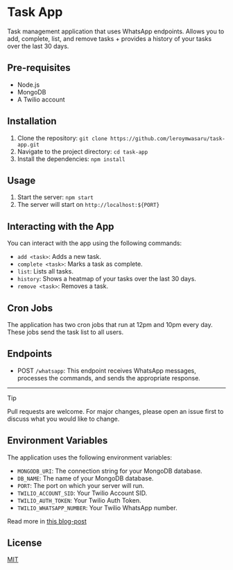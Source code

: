 # Task App

Task management application that uses WhatsApp endpoints. Allows you to add, complete, list, and remove tasks + provides a history of your tasks over the last 30 days.

## Pre-requisites

- Node.js
- MongoDB
- A Twilio account

## Installation

1. Clone the repository: `git clone https://github.com/leroymwasaru/task-app.git`
2. Navigate to the project directory: `cd task-app`
3. Install the dependencies: `npm install`

## Usage

1. Start the server: `npm start`
2. The server will start on `http://localhost:${PORT}`

## Interacting with the App

You can interact with the app using the following commands:

- `add <task>`: Adds a new task.
- `complete <task>`: Marks a task as complete.
- `list`: Lists all tasks.
- `history`: Shows a heatmap of your tasks over the last 30 days.
- `remove <task>`: Removes a task.

## Cron Jobs

The application has two cron jobs that run at 12pm and 10pm every day. These jobs send the task list to all users.

## Endpoints

- POST `/whatsapp`: This endpoint receives WhatsApp messages, processes the commands, and sends the appropriate response.

---

> [!TIP]
> Pull requests are welcome. For major changes, please open an issue first to discuss what you would like to change.

## Environment Variables

The application uses the following environment variables:

- `MONGODB_URI`: The connection string for your MongoDB database.
- `DB_NAME`: The name of your MongoDB database.
- `PORT`: The port on which your server will run.
- `TWILIO_ACCOUNT_SID`: Your Twilio Account SID.
- `TWILIO_AUTH_TOKEN`: Your Twilio Auth Token.
- `TWILIO_WHATSAPP_NUMBER`: Your Twilio WhatsApp number.

Read more in [this blog-post](https://leroymwasaru.com/taskapp)

## License

[MIT](https://choosealicense.com/licenses/mit/)
